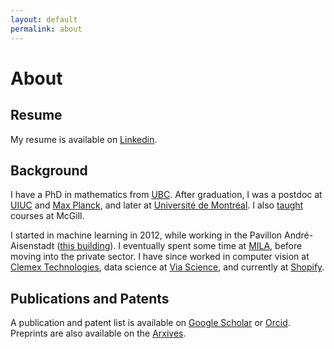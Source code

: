 ```yaml
---
layout: default
permalink: about
---
```


# About

## Resume

My resume is available on [Linkedin](https://www.linkedin.com/in/rogersmontreal/).

## Background

I have a PhD in mathematics from [UBC](https://www.math.ubc.ca/). After graduation, I was a postdoc at [UIUC](https://math.illinois.edu/) and [Max Planck](https://www.mpim-bonn.mpg.de/), and later at [Université de Montréal](https://montrealnumbertheory.org/). I also [taught](https://www.ratemyprofessors.com/matrogersmtl) courses at McGill.

I started in machine learning in 2012, while working in the Pavillon André-Aisenstadt ([this building](https://www.google.com/books/edition/Deep_Learning/omivDQAAQBAJ?hl=en&gbpv=1&printsec=frontcover)). I eventually spent some time at [MILA](https://mila.quebec/en/), before moving into the private sector. I have since worked in computer vision at [Clemex Technologies](https://www.clemex.com/), data science at [Via Science](https://www.solvewithvia.com/), and currently at [Shopify](https://www.shopify.com/).

## Publications and Patents

A publication and patent list is available on [Google Scholar](https://scholar.google.ca/citations?user=cnec4HkAAAAJ&hl=fr) or [Orcid](https://orcid.org/0000-0001-9163-4890). Preprints are also available on the [Arxives](https://arxiv.org/a/rogers_m_1.html).
